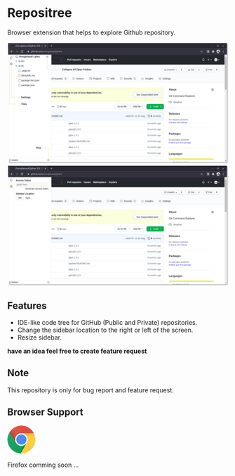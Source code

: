 # Repositree

Browser extension that helps to explore Github repository.

![image](assets/repositree.png)
![image](assets/settings.png)

## Features

- IDE-like code tree for GitHub (Public and Private) repositories.
- Change the sidebar location to the right or left of the screen.
- Resize sidebar.

**have an idea feel free to create feature request**

## Note

This repository is only for bug report and feature request.

## Browser Support

[![Chrome](assets/chrome.png 'Chrome')](https://chrome.google.com/webstore/detail/repositree/lafjldoccjnjlcmdhmniholdpjkbgajo)

Firefox comming soon ...
